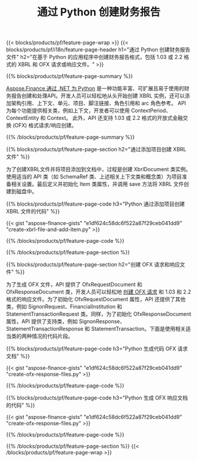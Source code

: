 ﻿---
title: 通过 Python 创建财务报告
url: /zh/python-net/create/
description:  在 XBRL 中创建财务报告的 Python 代码，以及通过 Python 库的 OFX 请求或响应文件。
---
{{< blocks/products/pf/feature-page-wrap >}}
{{< blocks/products/pf/i18n/feature-page-header h1="通过 Python 创建财务报告文件" h2="在基于 Python 的应用程序中创建财务报告格式，包括 1.03 或 2.2 格式的 XBRL 和 OFX 请求或响应文件。" >}}

{{% blocks/products/pf/feature-page-summary %}}

[Aspose.Finance 通过 .NET 为 Python](https://products.aspose.com/finance/python-net/) 是一种功能丰富、可扩展且易于使用的财务报告创建和处理API。开发人员可以轻松地从头开始创建 XBRL 实例，还可以添加架构引用、上下文、单元、项目、脚注链接、角色引用和 
arc 角色参考。 API 为每个功能提供相关类，例如上下文，开发者可以使用 ContextPeriod、ContextEntity 和 Context。 
此外，API 还支持 1.03 或 2.2 格式的开放式金融交换 (OFX) 格式请求/响应创建。

{{% /blocks/products/pf/feature-page-summary %}}

{{% blocks/products/pf/feature-page-section h2="通过添加项目创建 XBRL 文件" %}}

为了创建XBRL文件并将项目添加到文档中，过程是创建 XbrlDocument 类实例。使用适当的 API 类（如 SchemaRef 类、上述相关上下文类和概念类）为项目准备相关设置。最后定义并初始化 Item 类属性，并调用 save 方法将 XBRL 文件创建到磁盘中。

{{% blocks/products/pf/feature-page-code h3="Python 通过添加项目创建 XBRL 文件的代码" %}}

{{< gist "aspose-finance-gists" "e1df624c58dc6f522a87f29ceb041dd9" "create-xbrl-file-and-add-item.py" >}} 

{{% /blocks/products/pf/feature-page-code %}}

{{% /blocks/products/pf/feature-page-section %}}

{{% blocks/products/pf/feature-page-section h2="创建 OFX 请求和响应文件" %}}


为了生成 OFX 文件，API 提供了 OfxRequestDocument 和 OfxResponseDocument 类，开发人员可以轻松地 [创建 OFX 请求](https://products.aspose.com/finance/python-net/create/ofx-request/) 和 1.03 和 2.2 格式的响应文件。为了初始化 OfxRequestDocument 属性，API 还提供了其他类，例如 SignonRequest、FinancialInstitution 和 StatementTransactionRequest 类。同样，为了初始化 OfxResponseDocument 属性，API 提供了支持类，例如 SignonResponse、StatementTransactionResponse 和 StatementTransaction。下面是使用相关适当类的两种情况的代码片段。

{{% blocks/products/pf/feature-page-code h3="Python 生成代码 OFX 请求文档" %}}

{{< gist "aspose-finance-gists" "e1df624c58dc6f522a87f29ceb041dd9" "create-ofx-response-files.py" >}} 

{{% /blocks/products/pf/feature-page-code %}}

{{% blocks/products/pf/feature-page-code h3="Python 生成 OFX 响应文档的代码" %}}

{{< gist "aspose-finance-gists" "e1df624c58dc6f522a87f29ceb041dd9" "create-ofx-response-files.py" >}} 

{{% /blocks/products/pf/feature-page-code %}}

{{% /blocks/products/pf/feature-page-section %}}
{{< /blocks/products/pf/feature-page-wrap >}}